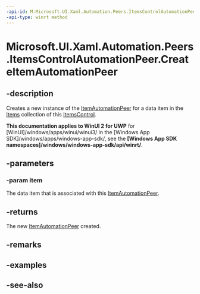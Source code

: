 ```yaml
---
-api-id: M:Microsoft.UI.Xaml.Automation.Peers.ItemsControlAutomationPeer.CreateItemAutomationPeer(System.Object)
-api-type: winrt method
---
```


<!-- Method syntax
public Windows.UI.Xaml.Automation.Peers.ItemAutomationPeer CreateItemAutomationPeer(System.Object item)
-->

# Microsoft.UI.Xaml.Automation.Peers.ItemsControlAutomationPeer.CreateItemAutomationPeer

## -description
Creates a new instance of the [ItemAutomationPeer](itemautomationpeer.md) for a data item in the [Items](../microsoft.ui.xaml.controls/itemscontrol_items.md) collection of this [ItemsControl](../microsoft.ui.xaml.controls/itemscontrol.md).

**This documentation applies to WinUI 2 for UWP** for [WinUI]/windows/apps/winui/winui3/ in the [Windows App SDK]/windows/apps/windows-app-sdk/, see the **[Windows App SDK namespaces]/windows/windows-app-sdk/api/winrt/**.

## -parameters
### -param item
The data item that is associated with this [ItemAutomationPeer](itemautomationpeer.md).

## -returns
The new [ItemAutomationPeer](itemautomationpeer.md) created.

## -remarks

## -examples

## -see-also
